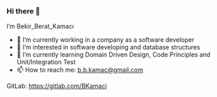 ### Hi there 👋
I’m Bekir_Berat_Kamacı 

- 🔭 I’m currently working in a company as a software developer
- 👀 I’m interested in software developing and database structures 
- 🌱 I’m currently learning Domain Driven Design, Code Principles and Unit/Integration Test
- 📫 How to reach me: b.b.kamac@gmail.com

GitLab: https://gitlab.com/BKamaci
